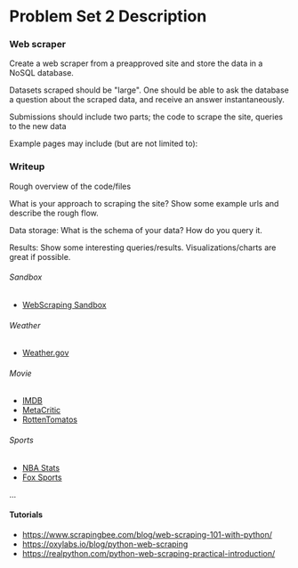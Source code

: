 # Problem Set 2 Description

### Web scraper

Create a web scraper from a preapproved site and store the data in a NoSQL database.


Datasets scraped should be "large". One should be able to ask the database a question about the scraped data, and receive an answer instantaneously.

Submissions should include two parts; the code to scrape the site, queries to the new data


Example pages may include (but are not limited to):

### Writeup
Rough overview of the code/files

What is your approach to scraping the site? Show some example urls and describe the rough flow.

Data storage: What is the schema of your data? How do you query it.

Results: Show some interesting queries/results. Visualizations/charts are great if possible.

###### Sandbox
* [WebScraping Sandbox](http://toscrape.com/)

###### Weather
* [Weather.gov](https://www.weather.gov/)

###### Movie
* [IMDB](https://www.imdb.com/)
* [MetaCritic](https://www.metacritic.com/)
* [RottenTomatos](https://www.rottentomatoes.com/)

###### Sports
* [NBA Stats](https://stats.nba.com/)
* [Fox Sports](https://www.foxsports.com/)

...

#### Tutorials
* https://www.scrapingbee.com/blog/web-scraping-101-with-python/
* https://oxylabs.io/blog/python-web-scraping
* https://realpython.com/python-web-scraping-practical-introduction/

